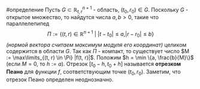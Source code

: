 #определение 
Пусть $G \subset \mathbb{R}^{n + 1}_{t,r}$ - область, $(t_0, r_0) \in G$. Поскольку $G$ - открытое множество, то найдутся числа $a, b > 0$, такие что параллелепипед
$$\Pi := \{ (t, r) \in \mathbb{R}^{n + 1}\ | \ |t - t_0| \le a, |r - r_0| \le b \}$$
*(нормой вектора считаем максимум модуля его координат)* целиком содержится в области $G$. Так как $\Pi$ - компакт, то существует число $M := \max\limits_{(t, r) \in \Pi} |f(t, r)|$. Положим $h = \min \{a, \frac{b}{M}\}$ (если $M = 0$, то $h := a$). Отрезок $[t_0 - h, t_0 + h]$ называется **отрезком Пеано** для функции $f$, соответствующим точке $(t_0, r_0)$. Заметим, что отрезок Пеано определен неоднозначно.
